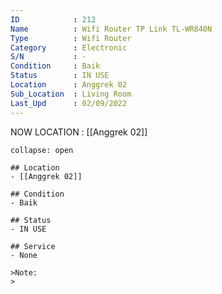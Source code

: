 ```yaml
---
ID            : 212
Name          : Wifi Router TP Link TL-WR840N
Type          : Wifi Router
Category      : Electronic
S/N           : -
Condition     : Baik
Status        : IN USE
Location      : Anggrek 02
Sub_Location  : Living Room
Last_Upd      : 02/09/2022
---
```



NOW LOCATION : [[Anggrek 02]]

```ad-History
collapse: open

## Location
- [[Anggrek 02]]

## Condition
- Baik

## Status
- IN USE

## Service
- None

>Note:
>


```
